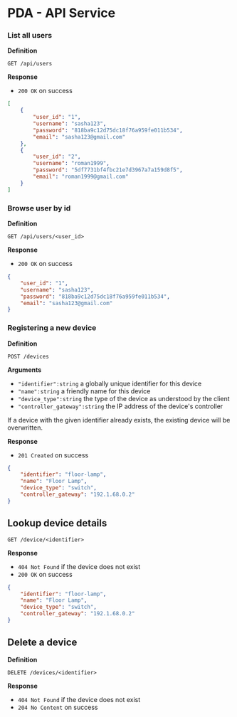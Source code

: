 # PDA - API Service

<!-- ## Usage

All responses will have the form

```json
{
    "data": "Mixed type holding the content of the response",
    "message": "Description of what happened"
}
```

Subsequent response definitions will only detail the expected value of the `data field` -->

### List all users

**Definition**

`GET /api/users`

**Response**

- `200 OK` on success

```json
[
    {
        "user_id": "1",
        "username": "sasha123",
        "password": "818ba9c12d75dc18f76a959fe011b534",
        "email": "sasha123@gmail.com"    
    },
    {
        "user_id": "2",
        "username": "roman1999",
        "password": "5df7731bf4fbc21e7d3967a7a159d8f5",
        "email": "roman1999@gmail.com"
    }
]
```

### Browse user by id

**Definition**

`GET /api/users/<user_id>`

**Response**

- `200 OK` on success

```json
{
    "user_id": "1",
    "username": "sasha123",
    "password": "818ba9c12d75dc18f76a959fe011b534",
    "email": "sasha123@gmail.com"
}
```

### Registering a new device

**Definition**

`POST /devices`

**Arguments**

- `"identifier":string` a globally unique identifier for this device
- `"name":string` a friendly name for this device
- `"device_type":string` the type of the device as understood by the client
- `"controller_gateway":string` the IP address of the device's controller

If a device with the given identifier already exists, the existing device will be overwritten.

**Response**

- `201 Created` on success

```json
{
    "identifier": "floor-lamp",
    "name": "Floor Lamp",
    "device_type": "switch",
    "controller_gateway": "192.1.68.0.2"
}
```

## Lookup device details

`GET /device/<identifier>`

**Response**

- `404 Not Found` if the device does not exist
- `200 OK` on success

```json
{
    "identifier": "floor-lamp",
    "name": "Floor Lamp",
    "device_type": "switch",
    "controller_gateway": "192.1.68.0.2"
}
```

## Delete a device

**Definition**

`DELETE /devices/<identifier>`

**Response**

- `404 Not Found` if the device does not exist
- `204 No Content` on success
